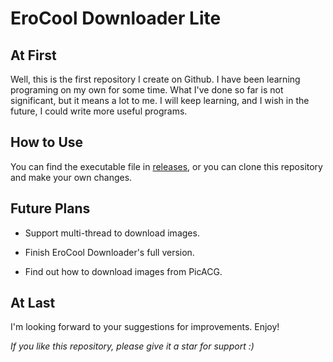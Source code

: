 # EroCool Downloader Lite

## At First

Well, this is the first repository I create on Github. I have been learning programing on my own for some time. What I've done so far is not significant, but it means a lot to me. I will keep learning, and I wish in the future, I could write more useful programs.

## How to Use

You can find the executable file in [releases](https://github.com/PetrelPine/EroCoolDownloaderLite/releases), or you can clone this repository and make your own changes.

## Future Plans

+ Support multi-thread to download images.

+ Finish EroCool Downloader's full version.

+ Find out how to download images from PicACG.

## At Last

I'm looking forward to your suggestions for improvements. Enjoy!

*If you like this repository, please give it a star for support :)*
